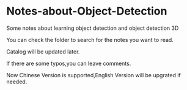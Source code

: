 # Notes-about-Object-Detection
Some notes about learning object detection and object detection 3D

You can check the folder to search for the notes you want to read.

Catalog will be updated later.

If there are some typos,you can leave comments.

Now Chinese Version is supported,English Version will be upgrated if needed.
